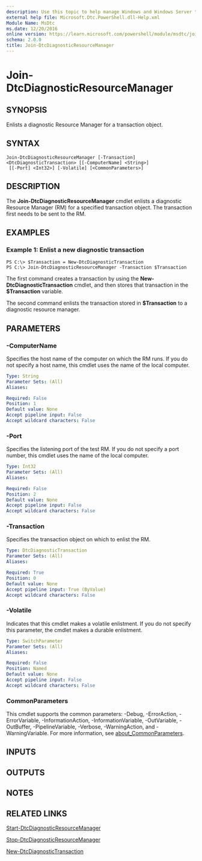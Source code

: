 ```yaml
---
description: Use this topic to help manage Windows and Windows Server technologies with Windows PowerShell.
external help file: Microsoft.Dtc.PowerShell.dll-Help.xml
Module Name: MsDtc
ms.date: 12/20/2016
online version: https://learn.microsoft.com/powershell/module/msdtc/join-dtcdiagnosticresourcemanager?view=windowsserver2022-ps&wt.mc_id=ps-gethelp
schema: 2.0.0
title: Join-DtcDiagnosticResourceManager
---
```


# Join-DtcDiagnosticResourceManager

## SYNOPSIS
Enlists a diagnostic Resource Manager for a transaction object.

## SYNTAX

```
Join-DtcDiagnosticResourceManager [-Transaction] <DtcDiagnosticTransaction> [[-ComputerName] <String>]
 [[-Port] <Int32>] [-Volatile] [<CommonParameters>]
```

## DESCRIPTION
The **Join-DtcDiagnosticResourceManager** cmdlet enlists a diagnostic Resource Manager (RM) for a specified transaction object.
The transaction first needs to be sent to the RM.

## EXAMPLES

### Example 1: Enlist a new diagnostic transaction
```
PS C:\> $Transaction = New-DtcDiagnosticTransaction
PS C:\> Join-DtcDiagnosticResourceManager -Transaction $Transaction
```

The first command creates a transaction by using the **New-DtcDiagnosticTransaction** cmdlet, and then stores that transaction in the **$Transaction** variable.

The second command enlists the transaction stored in **$Transaction** to a diagnostic resource manager.

## PARAMETERS

### -ComputerName
Specifies the host name of the computer on which the RM runs.
If you do not specify a host name, this cmdlet uses the name of the local computer.

```yaml
Type: String
Parameter Sets: (All)
Aliases: 

Required: False
Position: 1
Default value: None
Accept pipeline input: False
Accept wildcard characters: False
```

### -Port
Specifies the listening port of the test RM.
If you do not specify a port number, this cmdlet uses the name of the local computer.

```yaml
Type: Int32
Parameter Sets: (All)
Aliases: 

Required: False
Position: 2
Default value: None
Accept pipeline input: False
Accept wildcard characters: False
```

### -Transaction
Specifies the transaction object on which to enlist the RM.

```yaml
Type: DtcDiagnosticTransaction
Parameter Sets: (All)
Aliases: 

Required: True
Position: 0
Default value: None
Accept pipeline input: True (ByValue)
Accept wildcard characters: False
```

### -Volatile
Indicates that this cmdlet makes a volatile enlistment.
If you do not specify this parameter, the cmdlet makes a durable enlistment.

```yaml
Type: SwitchParameter
Parameter Sets: (All)
Aliases: 

Required: False
Position: Named
Default value: None
Accept pipeline input: False
Accept wildcard characters: False
```

### CommonParameters
This cmdlet supports the common parameters: -Debug, -ErrorAction, -ErrorVariable, -InformationAction, -InformationVariable, -OutVariable, -OutBuffer, -PipelineVariable, -Verbose, -WarningAction, and -WarningVariable. For more information, see [about_CommonParameters](https://go.microsoft.com/fwlink/?LinkID=113216).

## INPUTS

## OUTPUTS

## NOTES

## RELATED LINKS

[Start-DtcDiagnosticResourceManager](./Start-DtcDiagnosticResourceManager.md)

[Stop-DtcDiagnosticResourceManager](./Stop-DtcDiagnosticResourceManager.md)

[New-DtcDiagnosticTransaction](./New-DtcDiagnosticTransaction.md)

